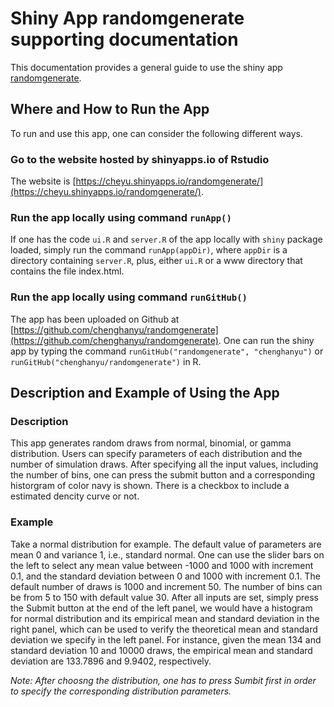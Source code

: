 # Shiny App randomgenerate supporting documentation

This documentation provides a general guide to use the shiny app [randomgenerate](https://cheyu.shinyapps.io/randomgenerate/).

## Where and How to Run the App
To run and use this app, one can consider the following different ways.

### Go to the website hosted by **shinyapps.io** of Rstudio
The website is [https://cheyu.shinyapps.io/randomgenerate/](https://cheyu.shinyapps.io/randomgenerate/).

### Run the app locally using command `runApp()` 
If one has the code `ui.R` and `server.R` of the app locally with `shiny` package loaded, simply run the command `runApp(appDir)`, where `appDir` is a directory containing `server.R`, plus, either `ui.R` or a www directory that contains the file index.html.

### Run the app locally using command `runGitHub()`
The app has been uploaded on Github at [https://github.com/chenghanyu/randomgenerate](https://github.com/chenghanyu/randomgenerate). One can run the shiny app by typing the command `runGitHub("randomgenerate", "chenghanyu")` or `runGitHub("chenghanyu/randomgenerate")` in R.



## Description and Example of Using the App
### Description
This app generates random draws from normal, binomial, or gamma distribution. Users can specify parameters of each distribution and the number of simulation draws. After specifying all the input values, including the number of bins, one can press the submit button and a corresponding historgram of color navy is shown. There is a checkbox to include a estimated dencity curve or not. 

### Example
Take a normal distribution for example. The default value of parameters are mean 0 and variance 1, i.e., standard normal. One can use the slider bars on the left to select any mean value between -1000 and 1000 with increment 0.1, and the standard deviation between 0 and 1000 with increment 0.1. The default number of draws is 1000 and increment 50. The number of bins can be from 5 to 150 with default value 30. After all inputs are set, simply press the Submit button at the end of the left panel, we would have a histogram for normal distribution and its empirical mean and standard deviation in the right panel, which can be used to verify the theoretical mean and standard deviation we specify in the left panel. For instance, given the mean 134 and standard deviation 10 and 10000 draws, the empirical mean and standard deviation are 133.7896 and 9.9402, respectively.

*Note: After choosng the distribution, one has to press Sumbit first in order to specify the corresponding distribution parameters.*






































